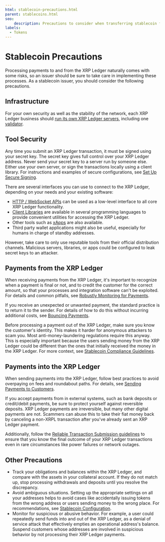 ```yaml
---
html: stablecoin-precautions.html
parent: stablecoins.html
seo:
    description: Precautions to consider when transferring stablecoin funds in and out of the XRPL.
labels:
  - Tokens
---
```

# Stablecoin Precautions

Processing payments to and from the XRP Ledger naturally comes with some risks, so an issuer should be sure to take care in implementing these processes. As a stablecoin issuer, you should consider the following precautions.


## Infrastructure

For your own security as well as the stability of the network, each XRP Ledger business should [run its own XRP Ledger servers](../../../../infrastructure/installation/index.md), including one [validator](../../../networks-and-servers/rippled-server-modes.md#validators).


## Tool Security

Any time you submit an XRP Ledger transaction, it must be signed using your secret key. The secret key gives full control over your XRP Ledger address. Never send your secret key to a server run by someone else. Either use your own server, or sign the transactions locally using a client library. For instructions and examples of secure configurations, see [Set Up Secure Signing](../../../transactions/secure-signing.md).

There are several interfaces you can use to connect to the XRP Ledger, depending on your needs and your existing software:

- [HTTP / WebSocket APIs](../../../../references/http-websocket-apis/index.md) can be used as a low-level interface to all core XRP Ledger functionality.
- [Client Libraries](../../../../references/client-libraries.md) are available in several programming languages to provide convenient utilities for accessing the XRP Ledger.
- Other tools such as [xApps](https://xumm.readme.io/docs/xapps) are also available.
- Third party wallet applications might also be useful, especially for humans in charge of standby addresses.

However, take care to only use reputable tools from their official distribution channels. Malicious servers, libraries, or apps could be configured to leak secret keys to an attacker.


## Payments from the XRP Ledger

When receiving payments from the XRP Ledger, it's important to recognize when a payment is final or not, and to credit the customer for the correct amount, so that your processes and integration software can't be exploited. For details and common pitfalls, see [Robustly Monitoring for Payments](../../../payment-types/robustly-monitoring-for-payments.md).

If you receive an unexpected or unwanted payment, the standard practice is to return it to the sender. For details of how to do this without incurring additional costs, see [Bouncing Payments](../../../payment-types/bouncing-payments.md).

Before processing a payment out of the XRP Ledger, make sure you know the customer's identity. This makes it harder for anonymous attackers to scam you. Most anti-money-laundering regulations require this anyway. This is especially important because the users sending money from the XRP Ledger could be different than the ones that initially received the money in the XRP Ledger. For more context, see [Stablecoin Compliance Guidelines](compliance-guidelines.md).


## Payments into the XRP Ledger

When sending payments into the XRP Ledger, follow best practices to avoid overpaying on fees and roundabout paths. For details, see [Sending Payments to Customers](../../../payment-types/sending-payments-to-customers.md).

If you accept payments from in external systems, such as bank deposits or credit/debit payments, be sure to protect yourself against reversible deposits. XRP Ledger payments are irreversible, but many other digital payments are not. Scammers can abuse this to take their fiat money back by canceling a non-XRPL transaction after you've already sent an XRP Ledger payment.

Additionally, follow the [Reliable Transaction Submission guidelines](../../../transactions/reliable-transaction-submission.md) to ensure that you know the final outcome of your XRP Ledger transactions even in rare circumstances like power failures or network outages.


## Other Precautions

- Track your obligations and balances within the XRP Ledger, and compare with the assets in your collateral account. If they do not match up, stop processing withdrawals and deposits until you resolve the discrepancy.
- Avoid ambiguous situations. Setting up the appropriate settings on all your addresses helps to avoid cases like accidentally issuing tokens from the wrong address or users sending money to the wrong place. For recommendations, see [Stablecoin Configuration](configuration.md).
- Monitor for suspicious or abusive behavior. For example, a user could repeatedly send funds into and out of the XRP Ledger, as a denial of service attack that effectively empties an operational address's balance. Suspend customers whose addresses are involved in suspicious behavior by not processing their XRP Ledger payments.
